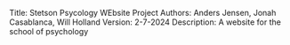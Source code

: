 Title: Stetson Psycology WEbsite Project
Authors: Anders Jensen, Jonah Casablanca, Will Holland
Version: 2-7-2024
Description: A website for the school of psychology


